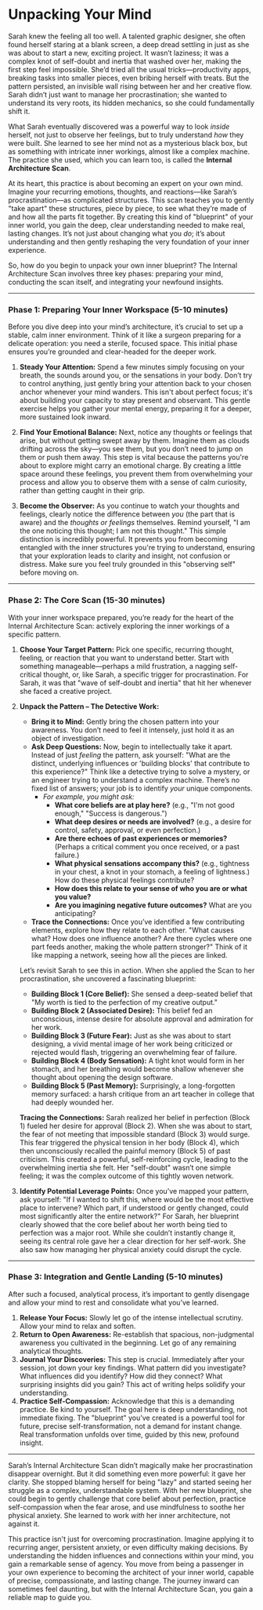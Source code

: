 # Unpacking Your Mind

Sarah knew the feeling all too well. A talented graphic designer, she often found herself staring at a blank screen, a deep dread settling in just as she was about to start a new, exciting project. It wasn’t laziness; it was a complex knot of self-doubt and inertia that washed over her, making the first step feel impossible. She’d tried all the usual tricks—productivity apps, breaking tasks into smaller pieces, even bribing herself with treats. But the pattern persisted, an invisible wall rising between her and her creative flow. Sarah didn’t just want to manage her procrastination; she wanted to understand its very roots, its hidden mechanics, so she could fundamentally shift it.

What Sarah eventually discovered was a powerful way to look *inside* herself, not just to observe her feelings, but to truly understand *how* they were built. She learned to see her mind not as a mysterious black box, but as something with intricate inner workings, almost like a complex machine. The practice she used, which you can learn too, is called the **Internal Architecture Scan**.

At its heart, this practice is about becoming an expert on your own mind. Imagine your recurring emotions, thoughts, and reactions—like Sarah’s procrastination—as complicated structures. This scan teaches you to gently "take apart" these structures, piece by piece, to see what they’re made of and how all the parts fit together. By creating this kind of "blueprint" of your inner world, you gain the deep, clear understanding needed to make real, lasting changes. It’s not just about changing what you *do*; it’s about understanding and then gently reshaping the very foundation of your inner experience.

So, how do you begin to unpack your own inner blueprint? The Internal Architecture Scan involves three key phases: preparing your mind, conducting the scan itself, and integrating your newfound insights.

---

### Phase 1: Preparing Your Inner Workspace (5-10 minutes)

Before you dive deep into your mind’s architecture, it’s crucial to set up a stable, calm inner environment. Think of it like a surgeon preparing for a delicate operation: you need a sterile, focused space. This initial phase ensures you’re grounded and clear-headed for the deeper work.

1.  **Steady Your Attention:** Spend a few minutes simply focusing on your breath, the sounds around you, or the sensations in your body. Don’t try to control anything, just gently bring your attention back to your chosen anchor whenever your mind wanders. This isn't about perfect focus; it's about building your capacity to stay present and observant. This gentle exercise helps you gather your mental energy, preparing it for a deeper, more sustained look inward.

2.  **Find Your Emotional Balance:** Next, notice any thoughts or feelings that arise, but without getting swept away by them. Imagine them as clouds drifting across the sky—you see them, but you don’t need to jump on them or push them away. This step is vital because the patterns you're about to explore might carry an emotional charge. By creating a little space around these feelings, you prevent them from overwhelming your process and allow you to observe them with a sense of calm curiosity, rather than getting caught in their grip.

3.  **Become the Observer:** As you continue to watch your thoughts and feelings, clearly notice the difference between *you* (the part that is aware) and the *thoughts or feelings* themselves. Remind yourself, "I am the one noticing this thought; I am not this thought." This simple distinction is incredibly powerful. It prevents you from becoming entangled with the inner structures you're trying to understand, ensuring that your exploration leads to clarity and insight, not confusion or distress. Make sure you feel truly grounded in this "observing self" before moving on.

---

### Phase 2: The Core Scan (15-30 minutes)

With your inner workspace prepared, you’re ready for the heart of the Internal Architecture Scan: actively exploring the inner workings of a specific pattern.

1.  **Choose Your Target Pattern:** Pick one specific, recurring thought, feeling, or reaction that you want to understand better. Start with something manageable—perhaps a mild frustration, a nagging self-critical thought, or, like Sarah, a specific trigger for procrastination. For Sarah, it was that "wave of self-doubt and inertia" that hit her whenever she faced a creative project.

2.  **Unpack the Pattern – The Detective Work:**
    *   **Bring it to Mind:** Gently bring the chosen pattern into your awareness. You don’t need to feel it intensely, just hold it as an object of investigation.
    *   **Ask Deep Questions:** Now, begin to intellectually take it apart. Instead of just *feeling* the pattern, ask yourself: "What are the distinct, underlying influences or 'building blocks' that contribute to this experience?" Think like a detective trying to solve a mystery, or an engineer trying to understand a complex machine. There’s no fixed list of answers; your job is to identify *your* unique components.
        *   *For example, you might ask:*
            *   **What core beliefs are at play here?** (e.g., "I'm not good enough," "Success is dangerous.")
            *   **What deep desires or needs are involved?** (e.g., a desire for control, safety, approval, or even perfection.)
            *   **Are there echoes of past experiences or memories?** (Perhaps a critical comment you once received, or a past failure.)
            *   **What physical sensations accompany this?** (e.g., tightness in your chest, a knot in your stomach, a feeling of lightness.) How do these physical feelings contribute?
            *   **How does this relate to your sense of who you are or what you value?**
            *   **Are you imagining negative future outcomes?** What are you anticipating?
    *   **Trace the Connections:** Once you’ve identified a few contributing elements, explore how they relate to each other. "What causes what? How does one influence another? Are there cycles where one part feeds another, making the whole pattern stronger?" Think of it like mapping a network, seeing how all the pieces are linked.

    Let’s revisit Sarah to see this in action. When she applied the Scan to her procrastination, she uncovered a fascinating blueprint:

    *   **Building Block 1 (Core Belief):** She sensed a deep-seated belief that "My worth is tied to the perfection of my creative output."
    *   **Building Block 2 (Associated Desire):** This belief fed an unconscious, intense desire for absolute approval and admiration for her work.
    *   **Building Block 3 (Future Fear):** Just as she was about to start designing, a vivid mental image of her work being criticized or rejected would flash, triggering an overwhelming fear of failure.
    *   **Building Block 4 (Body Sensation):** A tight knot would form in her stomach, and her breathing would become shallow whenever she thought about opening the design software.
    *   **Building Block 5 (Past Memory):** Surprisingly, a long-forgotten memory surfaced: a harsh critique from an art teacher in college that had deeply wounded her.

    **Tracing the Connections:** Sarah realized her belief in perfection (Block 1) fueled her desire for approval (Block 2). When she was about to start, the fear of not meeting that impossible standard (Block 3) would surge. This fear triggered the physical tension in her body (Block 4), which then unconsciously recalled the painful memory (Block 5) of past criticism. This created a powerful, self-reinforcing cycle, leading to the overwhelming inertia she felt. Her "self-doubt" wasn’t one simple feeling; it was the complex outcome of this tightly woven network.

3.  **Identify Potential Leverage Points:** Once you’ve mapped your pattern, ask yourself: "If I wanted to shift this, where would be the most effective place to intervene? Which part, if understood or gently changed, could most significantly alter the entire network?" For Sarah, her blueprint clearly showed that the core belief about her worth being tied to perfection was a major root. While she couldn’t instantly change it, seeing its central role gave her a clear direction for her self-work. She also saw how managing her physical anxiety could disrupt the cycle.

---

### Phase 3: Integration and Gentle Landing (5-10 minutes)

After such a focused, analytical process, it’s important to gently disengage and allow your mind to rest and consolidate what you’ve learned.

1.  **Release Your Focus:** Slowly let go of the intense intellectual scrutiny. Allow your mind to relax and soften.
2.  **Return to Open Awareness:** Re-establish that spacious, non-judgmental awareness you cultivated in the beginning. Let go of any remaining analytical thoughts.
3.  **Journal Your Discoveries:** This step is crucial. Immediately after your session, jot down your key findings. What pattern did you investigate? What influences did you identify? How did they connect? What surprising insights did you gain? This act of writing helps solidify your understanding.
4.  **Practice Self-Compassion:** Acknowledge that this is a demanding practice. Be kind to yourself. The goal here is deep understanding, not immediate fixing. The "blueprint" you’ve created is a powerful tool for future, precise self-transformation, not a demand for instant change. Real transformation unfolds over time, guided by this new, profound insight.

---

Sarah’s Internal Architecture Scan didn’t magically make her procrastination disappear overnight. But it did something even more powerful: it gave her clarity. She stopped blaming herself for being "lazy" and started seeing her struggle as a complex, understandable system. With her new blueprint, she could begin to gently challenge that core belief about perfection, practice self-compassion when the fear arose, and use mindfulness to soothe her physical anxiety. She learned to work *with* her inner architecture, not against it.

This practice isn't just for overcoming procrastination. Imagine applying it to recurring anger, persistent anxiety, or even difficulty making decisions. By understanding the hidden influences and connections within your mind, you gain a remarkable sense of agency. You move from being a passenger in your own experience to becoming the architect of your inner world, capable of precise, compassionate, and lasting change. The journey inward can sometimes feel daunting, but with the Internal Architecture Scan, you gain a reliable map to guide you.